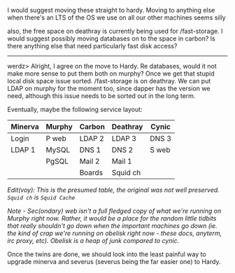 I would suggest moving these straight to hardy. Moving to anything else when
there's an LTS of the OS we use on all our other machines seems silly

also, the free space on deathray is currently being used for /fast-storage.
I would suggest possibly moving databases on to the space in carbon? Is there
anything else that need particularly fast disk access?

----

werdz> Alright, I agree on the move to Hardy. Re databases, would it not make
more sense to put them both on murphy? Once we get that stupid local disk space
issue sorted.  /fast-storage is on deathray. We can put LDAP on murphy for the
moment too, since dapper has the version we need, although this issue needs to
be sorted out in the long term.

Eventually, maybe the following service layout:

| Minerva | Murphy | Carbon | Deathray | Cynic |
| ------- | ------ | ------ | -------- | ----- |
| Login   | P web  | LDAP 2 | LDAP 3   | DNS 3 |
| LDAP 1  | MySQL  | DNS 1  | DNS 2    | S web |
|         | PgSQL  | Mail 2 | Mail 1   |       |
|         |        | Boards | Squid ch |       |

*Edit(voy): This is the presumed table, the original was not well preserved.
`Squid ch` is `Squid Cache`*

*Note - Sec(ondary) web isn't a full fledged copy of what we're running on
Murphy right now. Rather, it would be a place for the random little tidbits
that really shouldn't go down when the important machines go down (ie. the kind
of crap we're running on obelisk right now - these docs, anyterm, irc proxy,
etc). Obelisk is a heap of junk compared to cynic.*

Once the twins are done, we should look into the least painful way to upgrade
minerva and severus (severus being the far easier one) to Hardy.
